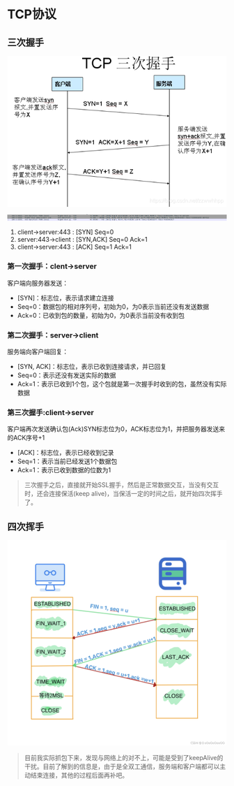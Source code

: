 # TCP协议


<!--more-->

## 三次握手

![tcp握手过程](tcp握手过程.png)

![抓包三次握手](抓包三次握手.png)

1. client->server:443 : [SYN]       Seq=0
2. server:443->client : [SYN,ACK]   Seq=0 Ack=1
3. client->server:443 : [ACK]       Seq=1 Ack=1

### 第一次握手：clent->server

客户端向服务器发送：

- [SYN]：标志位，表示请求建立连接
- Seq=0：数据包的相对序列号，初始为0，为0表示当前还没有发送数据
- Ack=0：已收到包的数量，初始为0，为0表示当前没有收到包

### 第二次握手：server->client

服务端向客户端回复：

- [SYN, ACK]：标志位，表示已收到连接请求，并已回复
- Seq=0：表示还没有发送实际的数据
- Ack=1：表示已收到1个包，这个包就是第一次握手时收到的包，虽然没有实际数据

### 第三次握手:client->server

客户端再次发送确认包(Ack)SYN标志位为0，ACK标志位为1，并把服务器发送来的ACK序号+1

- [ACK]：标志位，表示已经收到记录
- Seq=1：表示当前已经发送1个数据包
- Ack=1：表示已收到数据的位数为1

>三次握手之后，直接就开始SSL握手，然后是正常数据交互，当没有交互时，还会连接保活(keep alive)，当保活一定的时间之后，就开始四次挥手了。


## 四次挥手


![四次挥手过程](四次挥手过程.png)

>目前我实际抓包下来，发现与网络上的对不上，可能是受到了keepAlive的干扰。目前了解到的信息是，由于是全双工通信，服务端和客户端都可以主动结束连接，其他的过程后面再补吧。
